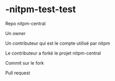 # -nitpm-test-test
Repo nitpm-central

Un owner

Un contributeur qui est le compte utilisé par nitpm

Le contributeur a forké le projet nitpm-central

Commit sur le fork

Pull request

